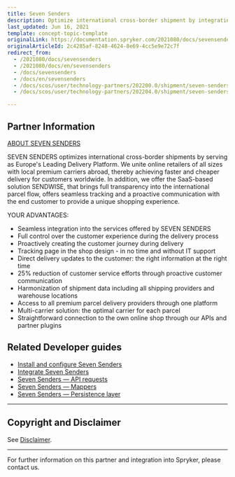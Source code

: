 ```yaml
---
title: Seven Senders
description: Optimize international cross-border shipment by integrating Seven Senders into the Spryker Commerce OS.
last_updated: Jun 16, 2021
template: concept-topic-template
originalLink: https://documentation.spryker.com/2021080/docs/sevensenders
originalArticleId: 2c4285af-8248-4624-8e69-4cc5e9e72c7f
redirect_from:
  - /2021080/docs/sevensenders
  - /2021080/docs/en/sevensenders
  - /docs/sevensenders
  - /docs/en/sevensenders
  - /docs/scos/user/technology-partners/202200.0/shipment/seven-senders.html
  - /docs/scos/user/technology-partners/202204.0/shipment/seven-senders.html

---
```


## Partner Information

[ABOUT SEVEN SENDERS](https://www.sevensenders.com/)

SEVEN SENDERS optimizes international cross-border shipments by serving as Europe's Leading Delivery Platform. We unite online retailers of all sizes with local premium carriers abroad, thereby achieving faster and cheaper delivery for customers worldwide. In addition, we offer the SaaS-based solution SENDWISE, that brings full transparency into the international parcel flow, offers seamless tracking and a proactive communication with the end customer to provide a unique shopping experience.

YOUR ADVANTAGES:

* Seamless integration into the services offered by SEVEN SENDERS
* Full control over the customer experience during the delivery process
* Proactively creating the customer journey during delivery
* Tracking page in the shop design - in no time and without IT support
* Direct delivery updates to the customer: the right information at the right time
* 25% reduction of customer service efforts through proactive customer communication
* Harmonization of shipment data including all shipping providers and warehouse locations
* Access to all premium parcel delivery providers through one platform
* Multi-carrier solution: the optimal carrier for each parcel
* Straightforward connection to the own online shop through our APIs and partner plugins

## Related Developer guides

* [Install and configure Seven Senders](/docs/pbc/all/carrier-management/{{page.version}}/base-shop/third-party-integrations/seven-senders/install-and-configure-seven-senders.html)
* [Integrate Seven Senders](/docs/pbc/all/carrier-management/{{page.version}}/base-shop/third-party-integrations/seven-senders/integrate-seven-senders.html)
* [Seven Senders — API requests](/docs/pbc/all/carrier-management/{{page.version}}/base-shop/third-party-integrations/seven-senders/seven-senders-api-requests.html)
* [Seven Senders — Mappers](/docs/pbc/all/carrier-management/{{page.version}}/base-shop/third-party-integrations/seven-senders/seven-senders-mappers.html)
* [Seven Senders — Persistence layer](/docs/pbc/all/carrier-management/{{page.version}}/base-shop/third-party-integrations/seven-senders/seven-senders-persistance-layer.html)

---

## Copyright and Disclaimer

See [Disclaimer](https://github.com/spryker/spryker-documentation).

---
For further information on this partner and integration into Spryker, please contact us.

<div class="hubspot-form js-hubspot-form" data-portal-id="2770802" data-form-id="163e11fb-e833-4638-86ae-a2ca4b929a41" id="hubspot-1"></div>
